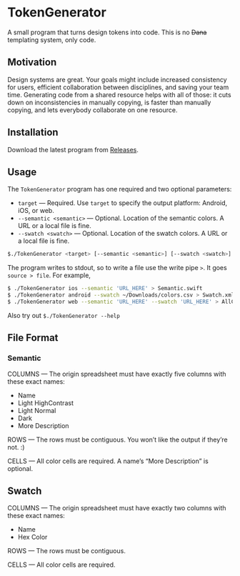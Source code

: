 # TokenGenerator

A small program that turns design tokens into code. This is no ~~Dana~~ templating system, only code.

## Motivation

Design systems are great. Your goals might include increased consistency for users, efficient collaboration between disciplines, and saving your team time. Generating code from a shared resource helps with all of those: it cuts down on inconsistencies in manually copying, is faster than manually copying, and lets everybody collaborate on one resource.

## Installation

Download the latest program from [Releases](https://github.com/loganmoseley/TokenGenerator/releases).

## Usage

The `TokenGenerator` program has one required and two optional parameters:

- `target` — Required. Use `target` to specify the output platform: Android, iOS, or web.
- `--semantic <semantic>` — Optional. Location of the semantic colors. A URL or a local file is fine.
- `--swatch <swatch>` — Optional. Location of the swatch colors. A URL or a local file is fine.

```sh
$./TokenGenerator <target> [--semantic <semantic>] [--swatch <swatch>]
```

The program writes to stdout, so to write a file use the write pipe `>`. It goes `source > file`. For example,

```sh
$ ./TokenGenerator ios --semantic 'URL_HERE' > Semantic.swift
$ ./TokenGenerator android --swatch ~/Downloads/colors.csv > Swatch.xml
$ ./TokenGenerator web --semantic 'URL_HERE' --swatch 'URL_HERE' > AllColors.scss
```

Also try out `$./TokenGenerator --help`

## File Format

### Semantic

COLUMNS — The origin spreadsheet must have exactly five columns with these exact names:

- Name
- Light HighContrast
- Light Normal
- Dark
- More Description

ROWS — The rows must be contiguous. You won’t like the output if they’re not. :)

CELLS — All color cells are required. A name’s “More Description” is optional.

## Swatch

COLUMNS — The origin spreadsheet must have exactly two columns with these exact names:

- Name
- Hex Color

ROWS — The rows must be contiguous.

CELLS — All color cells are required.

